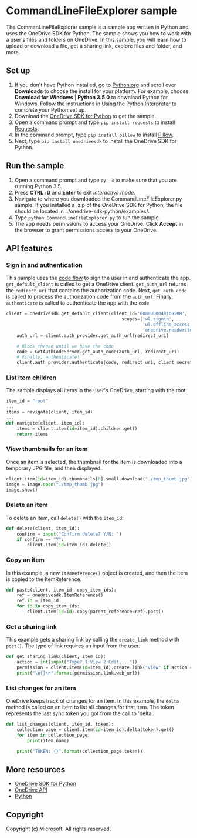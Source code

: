 # CommandLineFileExplorer sample 

The CommanLineFileExplorer sample is a sample app written in Python and uses the OneDrive SDK for Python. 
The sample shows you how to work with a user's files and folders on OneDrive. In this sample, you will learn how to upload or download a file, get a sharing link, explore files and folder, and more. 

## Set up

1. If you don't have Python installed, go to [Python.org](http://python.org) and scroll over **Downloads** to choose the install for your platform. For example, choose **Download for Windows** | **Python 3.5.0** to download Python for Windows. Follow the instructions in [Using the Python Interpreter](https://docs.python.org/3/tutorial/interpreter.html) to complete your Python set up.
2. Download the [OneDrive SDK for Python](https://github.com/OneDrive/onedrive-sdk-python/) to get the sample.
3. Open a command prompt and type `pip install requests` to install [Requests](http://docs.python-requests.org/en/latest/).
4. In the command prompt, type `pip install pillow` to install [Pillow](https://pypi.python.org/pypi/Pillow/3.0.0).
5. Next, type `pip install onedrivesdk` to install the OneDrive SDK for Python. 

## Run the sample

1. Open a command prompt and type `py -3` to make sure that you are running Python 3.5.
2. Press **CTRL**+**D** and **Enter** to exit _interactive mode_.
3. Navigate to where you downloaded the CommandLineFileExplorer.py sample. If you installed a .zip of the OneDrive SDK for Python, the file should be located in ../onedrive-sdk-python/examples/.
4. Type `python CommandLineFileExplorer.py` to run the sample.
5. The app needs permissions to access your OneDrive. Click **Accept** in the browser to grant permissions access to your OneDrive.

## API features

### Sign in and authentication

This sample uses the [code flow](https://dev.onedrive.com/auth/msa_oauth.htm#code-flow) to sign the user in and authenticate the app. `get_default_client` is called to get a OneDrive client. `get_auth_url` returns the `redirect_uri` that contains the authorization code. Next, `get_auth_code` is called to process the authorization code from the `auth_url`. Finally, `authenticate` is called to authenticate the app with the `code`.

```python
client = onedrivesdk.get_default_client(client_id='00000000481695BB',
                                            scopes=['wl.signin',
                                                    'wl.offline_access',
                                                    'onedrive.readwrite'])
    auth_url = client.auth_provider.get_auth_url(redirect_uri)

    # Block thread until we have the code
    code = GetAuthCodeServer.get_auth_code(auth_url, redirect_uri)
    # Finally, authenticate!
    client.auth_provider.authenticate(code, redirect_uri, client_secret)
```

### List item children

The sample displays all items in the user's OneDrive, starting with the root:

```python
item_id = "root"
...
items = navigate(client, item_id)
...
def navigate(client, item_id):
    items = client.item(id=item_id).children.get()
    return items
```
### View thumbnails for an item

Once an item is selected, the thumbnail for the item is downloaded into a temporary JPG file, and then displayed:

```python
client.item(id=item_id).thumbnails[0].small.download("./tmp_thumb.jpg")
image = Image.open("./tmp_thumb.jpg")
image.show()
```

### Delete an item

To delete an item, call `delete()` with the `item_id`:

```python
def delete(client, item_id):
    confirm = input("Confirm delete? Y/N: ")
    if confirm == "Y":
        client.item(id=item_id).delete()
```

### Copy an item

In this example, a new `ItemReference()` object is created, and then the item is copied to the ItemReference.  

```python
def paste(client, item_id, copy_item_ids):
    ref = onedrivesdk.ItemReference()
    ref.id = item_id
    for id in copy_item_ids:
        client.item(id=id).copy(parent_reference=ref).post()
```

### Get a sharing link

This example gets a sharing link by calling the `create_link` method with `post()`. The type of link requires an input from the user.

```python
def get_sharing_link(client, item_id):
    action = int(input("Type? 1:View 2:Edit... "))
    permission = client.item(id=item_id).create_link("view" if action == 1 else "edit").post()
    print("\n{}\n".format(permission.link.web_url))
```

### List changes for an item

OneDrive keeps track of changes for an item. In this example, the `delta` method is called on an item to list all changes for that item. The token represents the last sync token you got from the call to 'delta'.

```python
def list_changes(client, item_id, token):
    collection_page = client.item(id=item_id).delta(token).get()
    for item in collection_page:
        print(item.name)

    print("TOKEN: {}".format(collection_page.token))
```

## More resources

* [OneDrive SDK for Python](https://github.com/OneDrive/onedrive-sdk-python/)
* [OneDrive API](https://dev.onedrive.com)
* [Python](https://python.org)

## Copyright

Copyright (c) Microsoft. All rights reserved.
